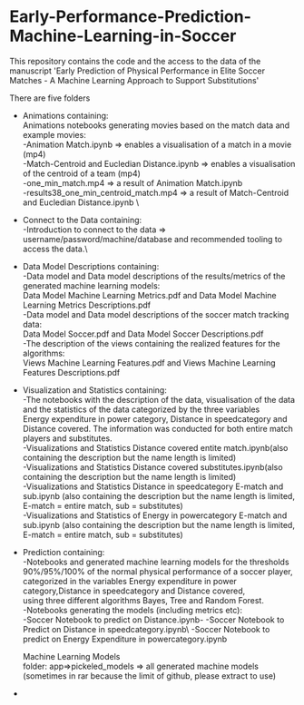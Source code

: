 # Early-Performance-Prediction-Machine-Learning-in-Soccer
This repository contains the code and the access to the data of the manuscript 'Early Prediction of Physical Performance in Elite Soccer Matches - A Machine Learning Approach to Support 
Substitutions' 

There are five folders

- Animations containing:\
  Animations notebooks generating movies based on the match data and example movies:\
  -Animation Match.ipynb => enables a visualisation of a match in a movie (mp4)\
  -Match-Centroid and Eucledian Distance.ipynb => enables a visualisation of the centroid of a team (mp4)\
  -one_min_match.mp4 => a result of Animation Match.ipynb\
  -results38_one_min_centroid_match.mp4 => a result of Match-Centroid and Eucledian Distance.ipynb
\
- Connect to the Data containing:\
  -Introduction to connect to the data => username/password/machine/database and recommended tooling to access the data.\
  
- Data Model Descriptions containing:\
  -Data model and Data model descriptions of the results/metrics of the generated machine learning models:\
   Data Model Machine Learning Metrics.pdf and Data Model Machine Learning Metrics Descriptions.pdf\
  -Data model and Data model descriptions of the soccer match tracking data:\
   Data Model Soccer.pdf and Data Model Soccer Descriptions.pdf\
  -The description of the views containing the realized features for the algorithms:\
   Views Machine Learning Features.pdf and Views Machine Learning Features Descriptions.pdf 
   
- Visualization and Statistics containing:\
  -The notebooks with the description of the data, visualisation of the data and the statistics of the data categorized by the three variables\
  Energy expenditure in power category, Distance in speedcategory and Distance covered. The information was conducted for both entire match players and substitutes.\
  -Visualizations and Statistics Distance covered entite match.ipynb(also containing the description but the name length is limited)\
  -Visualizations and Statistics Distance covered substitutes.ipynb(also containing the description but the name length is limited)\
  -Visualizations and Statistics Distance in speedcategory E-match and sub.ipynb (also containing the description but the name length is limited, E-match = entire match, sub = substitutes)\
  -Visualizations and Statistics of Energy in powercategory E-match and sub.ipynb (also containing the description but the name length is limited, E-match = entire match, sub = substitutes)
  
- Prediction containing:\
  -Notebooks and generated machine learning models for the thresholds 90%/95%/100% of the normal physical performance of a soccer player,\
  categorized in the variables Energy expenditure in power category,Distance in speedcategory and Distance covered,\
  using three different algorithms Bayes, Tree and Random Forest.\
  -Notebooks generating the models (including metrics etc):\
   -Soccer Notebook to predict on Distance.ipynb\-
   -Soccer Notebook to Predict on Distance in speedcategory.ipynb\ 
   -Soccer Notebook to predict on Energy Expenditure in powercategory.ipynb
  
  Machine Learning Models\
  folder: app=>pickeled_models => all generated machine models (sometimes in rar because the limit of github, please extract to use)
  
-
 

 
 


